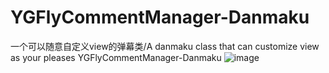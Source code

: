 # YGFlyCommentManager-Danmaku
一个可以随意自定义view的弹幕类/A danmaku class that can customize view as your pleases  YGFlyCommentManager-Danmaku
![image](https://github.com/zkfpk6/YGFlyCommentManager-Danmaku/blob/master/Untitled.gif)
